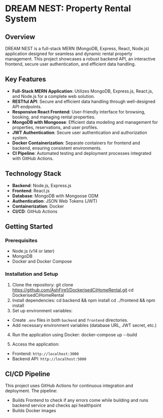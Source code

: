 # DREAM NEST: Property Rental System

## Overview

DREAM NEST is a full-stack MERN (MongoDB, Express, React, Node.js) application designed for seamless and dynamic rental property management. This project showcases a robust backend API, an interactive frontend, secure user authentication, and efficient data handling.

## Key Features

- **Full-Stack MERN Application**: Utilizes MongoDB, Express.js, React.js, and Node.js for a complete web solution.
- **RESTful API**: Secure and efficient data handling through well-designed API endpoints.
- **Responsive React Frontend**: User-friendly interface for browsing, booking, and managing rental properties.
- **MongoDB with Mongoose**: Efficient data modeling and management for properties, reservations, and user profiles.
- **JWT Authentication**: Secure user authentication and authorization system.
- **Docker Containerization**: Separate containers for frontend and backend, ensuring consistent environments.
- **CI Pipeline**: Automated testing and deployment processes integrated with GitHub Actions.

## Technology Stack

- **Backend**: Node.js, Express.js
- **Frontend**: React.js
- **Database**: MongoDB with Mongoose ODM
- **Authentication**: JSON Web Tokens (JWT)
- **Containerization**: Docker
- **CI/CD**: GitHub Actions

## Getting Started

### Prerequisites

- Node.js (v14 or later)
- MongoDB
- Docker and Docker Compose

### Installation and Setup

1. Clone the repository:
git clone https://github.com/AshFire1/DockerisedCiHomeRental.git
cd DockerisedCiHomeRental
2. Install dependencies:
cd backend && npm install
cd ../frontend && npm install
3. Set up environment variables:
- Create `.env` files in both `backend` and `frontend` directories.
- Add necessary environment variables (database URL, JWT secret, etc.)

4. Run the application using Docker:
 docker-compose up --build

5. Access the application:
- Frontend: `http://localhost:3000`
- Backend API: `http://localhost:5000`

## CI/CD Pipeline

This project uses GitHub Actions for continuous integration and deployment. The pipeline:

- Builds Frontend to check if any errors come while building and runs backend service and checks api healthpoint
- Builds Docker images





